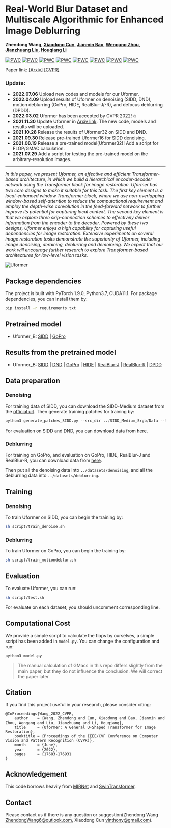 # Real-World Blur Dataset and Multiscale Algorithmic for Enhanced Image Deblurring
<b>Zhendong Wang, <a href='https://vinthony.github.io'>Xiaodong Cun</a>, <a href='https://jianminbao.github.io/'>Jianmin Bao</a>, <a href='http://staff.ustc.edu.cn/~zhwg/'>Wengang Zhou</a>, <a href='http://people.ucas.ac.cn/~jzliu?language=en'>Jianzhuang Liu</a>, <a href='http://staff.ustc.edu.cn/~lihq/en/'>Houqiang Li </a> </b>

[![PWC](https://img.shields.io/endpoint.svg?url=https://paperswithcode.com/badge/uformer-a-general-u-shaped-transformer-for/deblurring-on-realblur-j-trained-on-gopro)](https://paperswithcode.com/sota/deblurring-on-realblur-j-trained-on-gopro?p=uformer-a-general-u-shaped-transformer-for) [![PWC](https://img.shields.io/endpoint.svg?url=https://paperswithcode.com/badge/uformer-a-general-u-shaped-transformer-for/deblurring-on-realblur-r-trained-on-gopro)](https://paperswithcode.com/sota/deblurring-on-realblur-r-trained-on-gopro?p=uformer-a-general-u-shaped-transformer-for)	
[![PWC](https://img.shields.io/endpoint.svg?url=https://paperswithcode.com/badge/uformer-a-general-u-shaped-transformer-for/image-denoising-on-dnd)](https://paperswithcode.com/sota/image-denoising-on-dnd?p=uformer-a-general-u-shaped-transformer-for) [![PWC](https://img.shields.io/endpoint.svg?url=https://paperswithcode.com/badge/uformer-a-general-u-shaped-transformer-for/image-denoising-on-sidd)](https://paperswithcode.com/sota/image-denoising-on-sidd?p=uformer-a-general-u-shaped-transformer-for)
[![PWC](https://img.shields.io/endpoint.svg?url=https://paperswithcode.com/badge/uformer-a-general-u-shaped-transformer-for/deblurring-on-gopro)](https://paperswithcode.com/sota/deblurring-on-gopro?p=uformer-a-general-u-shaped-transformer-for) [![PWC](https://img.shields.io/endpoint.svg?url=https://paperswithcode.com/badge/uformer-a-general-u-shaped-transformer-for/deblurring-on-hide-trained-on-gopro)](https://paperswithcode.com/sota/deblurring-on-hide-trained-on-gopro?p=uformer-a-general-u-shaped-transformer-for)
[![PWC](https://img.shields.io/endpoint.svg?url=https://paperswithcode.com/badge/uformer-a-general-u-shaped-transformer-for/image-defocus-deblurring-on-dpd)](https://paperswithcode.com/sota/image-defocus-deblurring-on-dpd?p=uformer-a-general-u-shaped-transformer-for)
[![PWC](https://img.shields.io/endpoint.svg?url=https://paperswithcode.com/badge/uformer-a-general-u-shaped-transformer-for/image-enhancement-on-tip-2018)](https://paperswithcode.com/sota/image-enhancement-on-tip-2018?p=uformer-a-general-u-shaped-transformer-for)

Paper link: [[Arxiv]](https://arxiv.org/abs/2106.03106) [[CVPR]](https://openaccess.thecvf.com/content/CVPR2022/papers/Wang_Uformer_A_General_U-Shaped_Transformer_for_Image_Restoration_CVPR_2022_paper.pdf)


### Update:
* **2022.07.06** Upload new codes and models for our Uformer. 
* **2022.04.09** Upload results of Uformer on denoising (SIDD, DND), motion deblurring (GoPro, HIDE, RealBlur-J/-R), and defocus deblurring (DPDD). 
* **2022.03.02** Uformer has been accepted by CVPR 2022! :fire:
* **2021.11.30** Update Uformer in [Arxiv link](https://arxiv.org/abs/2106.03106). The new code, models and results will be uploaded.
* **2021.10.28** Release the results of Uformer32 on SIDD and DND.
* **2021.09.30** Release pre-trained Uformer16 for SIDD denoising.
* **2021.08.19** Release a pre-trained model(Uformer32)! Add a script for FLOP/GMAC calculation.
* **2021.07.29** Add a script for testing the pre-trained model on the arbitrary-resolution images.

<hr>
<i>In this paper, we present Uformer, an effective and efficient Transformer-based architecture, in which we build a hierarchical encoder-decoder network using the Transformer block for image restoration. Uformer has two core designs to make it suitable for this task. The first key element is a local-enhanced window Transformer block, where we use non-overlapping window-based self-attention to reduce the computational requirement and employ the depth-wise convolution in the feed-forward network to further improve its potential for capturing local context. The second key element is that we explore three skip-connection schemes to effectively deliver information from the encoder to the decoder. Powered by these two designs, Uformer enjoys a high capability for capturing useful dependencies for image restoration. Extensive experiments on several image restoration tasks demonstrate the superiority of Uformer, including image denoising, deraining, deblurring and demoireing. We expect that our work will encourage further research to explore Transformer-based architectures for low-level vision tasks.</i>

![Uformer](fig/Uformer.png)

## Package dependencies
The project is built with PyTorch 1.9.0, Python3.7, CUDA11.1. For package dependencies, you can install them by:
```bash
pip install -r requirements.txt
```

## Pretrained model
- Uformer_B: [SIDD](https://mailustceducn-my.sharepoint.com/:u:/g/personal/zhendongwang_mail_ustc_edu_cn/Ea7hMP82A0xFlOKPlQnBJy0B9gVP-1MJL75mR4QKBMGc2w?e=iOz0zz) |
[GoPro](https://mailustceducn-my.sharepoint.com/:u:/g/personal/zhendongwang_mail_ustc_edu_cn/EfCPoTSEKJRAshoE6EAC_3YB7oNkbLUX6AUgWSCwoJe0oA?e=jai90x)

## Results from the pretrained model
- Uformer_B: [SIDD](https://mailustceducn-my.sharepoint.com/:f:/g/personal/zhendongwang_mail_ustc_edu_cn/EtcRYRDGWhBIlQa3EYBp4FYBao7ZZT2dPc5k1Qe-CdPh3A?e=PjBMub) | [DND](https://mailustceducn-my.sharepoint.com/:f:/g/personal/zhendongwang_mail_ustc_edu_cn/Ekv3A5ic_4RChFa9XXquF_MB8M8tFd7spyHGJi_8obycnA?e=W7xeHe) | [GoPro](https://mailustceducn-my.sharepoint.com/:f:/g/personal/zhendongwang_mail_ustc_edu_cn/ElFalK0Qb8NHnyvhkSe1APgB5D0urGRMLnu2nBXJhtzdIw?e=D2XBhS) | [HIDE](https://mailustceducn-my.sharepoint.com/:f:/g/personal/zhendongwang_mail_ustc_edu_cn/Eh4p1_kZ95xIopXDNyhl-Q0B65xX6C3J_fL-TQDbgvofqQ?e=8766eT) | [RealBlur-J](https://mailustceducn-my.sharepoint.com/:f:/g/personal/zhendongwang_mail_ustc_edu_cn/EpHFC9FauEpHhJDsFruEmmQBJ4_ZZaMgjaO9SHmB_vocaA?e=3a4b8A) | [RealBlur-R](https://mailustceducn-my.sharepoint.com/:f:/g/personal/zhendongwang_mail_ustc_edu_cn/Eo2EC8rmkapNu9CxcYLwFpYBD8tX8pvfX_60jJIP8TGgGQ?e=yGbkQ8) | [DPDD](https://mailustceducn-my.sharepoint.com/:f:/g/personal/zhendongwang_mail_ustc_edu_cn/EvVAI84ZvlNChWsZA6QY4IkBc201zdTAs_g2Ufd5l0FgIQ?e=2DTlah)


## Data preparation 
### Denoising
For training data of SIDD, you can download the SIDD-Medium dataset from the [official url](https://www.eecs.yorku.ca/~kamel/sidd/dataset.php).
Then generate training patches for training by:
```python
python3 generate_patches_SIDD.py --src_dir ../SIDD_Medium_Srgb/Data --tar_dir ../datasets/denoising/sidd/train
```

For evaluation on SIDD and DND, you can download data from [here](https://mailustceducn-my.sharepoint.com/:f:/g/personal/zhendongwang_mail_ustc_edu_cn/Ev832uKaw2JJhwROKqiXGfMBttyFko_zrDVzfSbFFDoi4Q?e=S3p5hQ).


### Deblurring
For training on GoPro, and evaluation on GoPro, HIDE, RealBlur-J and RealBlur-R, you can download data from [here](https://mailustceducn-my.sharepoint.com/:f:/g/personal/zhendongwang_mail_ustc_edu_cn/Ev832uKaw2JJhwROKqiXGfMBttyFko_zrDVzfSbFFDoi4Q?e=S3p5hQ).


Then put all the denoising data into `../datasets/denoising`, and all the deblurring data into `../datasets/deblurring`.

## Training
### Denoising
To train Uformer on SIDD, you can begin the training by:

```sh
sh script/train_denoise.sh
```
### Deblurring
To train Uformer on GoPro, you can begin the training by:

```sh
sh script/train_motiondeblur.sh
```


## Evaluation
To evaluate Uformer, you can run:

```sh
sh script/test.sh
```
For evaluate on each dataset, you should uncomment corresponding line.

## Computational Cost

We provide a simple script to calculate the flops by ourselves, a simple script has been added in `model.py`. You can change the configuration and run:

```python
python3 model.py
```

> The manual calculation of GMacs in this repo differs slightly from the main paper, but they do not influence the conclusion. We will correct the paper later.


## Citation
If you find this project useful in your research, please consider citing:

```
@InProceedings{Wang_2022_CVPR,
    author    = {Wang, Zhendong and Cun, Xiaodong and Bao, Jianmin and Zhou, Wengang and Liu, Jianzhuang and Li, Houqiang},
    title     = {Uformer: A General U-Shaped Transformer for Image Restoration},
    booktitle = {Proceedings of the IEEE/CVF Conference on Computer Vision and Pattern Recognition (CVPR)},
    month     = {June},
    year      = {2022},
    pages     = {17683-17693}
}
```

## Acknowledgement

This code borrows heavily from [MIRNet](https://github.com/swz30/MIRNet) and [SwinTransformer](https://github.com/microsoft/Swin-Transformer).


## Contact
Please contact us if there is any question or suggestion(Zhendong Wang ZhendongWang6@outlook.com, Xiaodong Cun vinthony@gmail.com).
